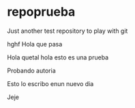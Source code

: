 # repoprueba
Just another test repository to play with git

hghf
Hola que pasa

Hola quetal 
hola esto es una prueba

Probando autoria

Esto lo escribo enun nuevo dia

Jeje
